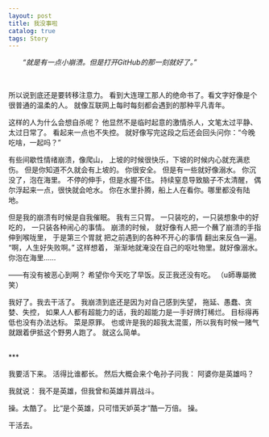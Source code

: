 ```yaml
---
layout: post
title: 我没事啦
catalog: true  
tags: Story
---
```


&emsp;&emsp;*“就是有一点小崩溃。但是打开GitHub的那一刻就好了。”*

<br/>

所以说到底还是要转移注意力。
看到大连理工那人的绝命书了。看文字好像是个很普通的温柔的人。
就像互联网上每时每刻都会遇到的那种平凡青年。

这样的人为什么会想自杀呢？
他显然不是临时起意的激情杀人，文笔太过平静、太过日常了。
看起来一点也不失控。
就好像写完这段之后还会回头问你：“今晚吃啥，一起吗？”

有些间歇性情绪崩溃，像爬山，
上坡的时候很快乐，下坡的时候内心就充满悲伤。
但是你知道不久就会有上坡的。
你很安全。
但是有一些就好像溺水。
你沉没了，泡在海里。
不停的伸手，但是水握不住。
持续窒息导致脑子不太清醒，
偶尔浮起来一点，很快就会呛水。
你在水里扑腾，船上人在看你。哪里都没有陆地。

但是我的崩溃有时候是自我催眠。
我有三只胃。
一只装吃的，一只装想象中的好吃的，
一只装各种闹心的事情。
崩溃的时候，
就好像有人把一个蘸了崩溃的手指伸到喉咙里，
于是第三个胃就
把之前遇到的各种不开心的事情
翻出来反刍一遍。
“啊，人生好失败啊。”
这样想着，
渐渐地就淹没在自己的呕吐物里。就好像溺水。你泡在海里……

——有没有被恶心到啊？
希望你今天吃了早饭。反正我还没有吃。
（u師專屬微笑）

我好了。我去干活了。
我崩溃到底还是因为对自己感到失望，
拖延、愚蠢、贪婪、失控，
如果人人都有超能力的话，我的超能力是一手好牌打稀烂。
目标得再低也没有办法达标。
菜是原罪。
也或许是我的超我太混蛋，所以我有时候一赌气就跟着伊抵这个野男人跑了。
就这么简单。

<br/>
***

我要活下来。
活得比谁都长。
然后大概会来个龟孙子问我：
阿婆你是英雄吗？

我就说：
我不是英雄，但我曾和英雄并肩战斗。

操。太酷了。
比“是个英雄，只可惜天妒英才”酷一万倍。
操。

干活去。

<br/>
